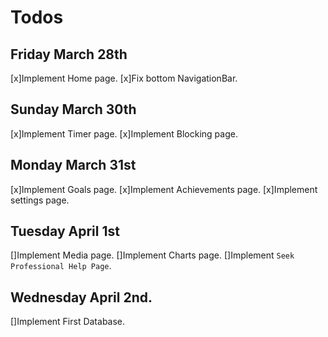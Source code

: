 # Todos

## Friday March 28th
[x]Implement Home page.
[x]Fix bottom NavigationBar.

## Sunday March 30th
[x]Implement Timer page.
[x]Implement Blocking page.

## Monday March 31st
[x]Implement Goals page.
[x]Implement Achievements page.
[x]Implement settings page.

## Tuesday April 1st
[]Implement Media page.
[]Implement Charts page.
[]Implement `Seek Professional Help Page`.

## Wednesday April 2nd.
[]Implement First Database.
